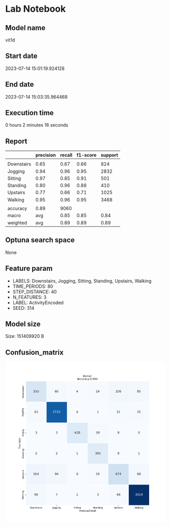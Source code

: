 # Lab Notebook


## Model name
vit1d

## Start date
2023-07-14 15:01:19.924128

## End date
2023-07-14 15:03:35.964468

## Execution time
0 hours 2 minutes 16 seconds

## Report
| | precision | recall | f1-score | support |
| --- | --- | --- | --- | --- |
|  |
| Downstairs | 0.65 | 0.67 | 0.66 | 824 |
| Jogging | 0.94 | 0.96 | 0.95 | 2832 |
| Sitting | 0.97 | 0.85 | 0.91 | 501 |
| Standing | 0.80 | 0.96 | 0.88 | 410 |
| Upstairs | 0.77 | 0.66 | 0.71 | 1025 |
| Walking | 0.95 | 0.96 | 0.95 | 3468 |
|  |
| accuracy | 0.89 | 9060 |
| macro | avg | 0.85 | 0.85 | 0.84 | 9060 |
| weighted | avg | 0.89 | 0.89 | 0.89 | 9060 |


## Optuna search space
None

## Feature param
- LABELS: Downstairs, Jogging, Sitting, Standing, Upstairs, Walking
- TIME_PERIODS: 80
- STEP_DISTANCE: 40
- N_FEATURES: 3
- LABEL: ActivityEncoded
- SEED: 314

## Model size
Size: 151409920  B

## Confusion_matrix
![alt](./cross-tab.png)
